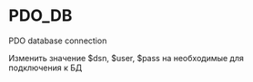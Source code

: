 # PDO_DB
PDO database connection

Изменить значение $dsn, $user, $pass на необходимые для подключения к БД
